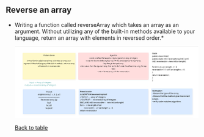 ## Reverse an array

* Writing a function called reverseArray which takes an array as an argument. Without utilizing any of the built-in methods available to your language, return an array with elements in reversed order.*

  <img src="./img/Screenshot_1.png"  alt="">

  [Back to table](https://github.com/Marahmusleh/data-structures-and-algorithms/blob/main/java/README.md)
